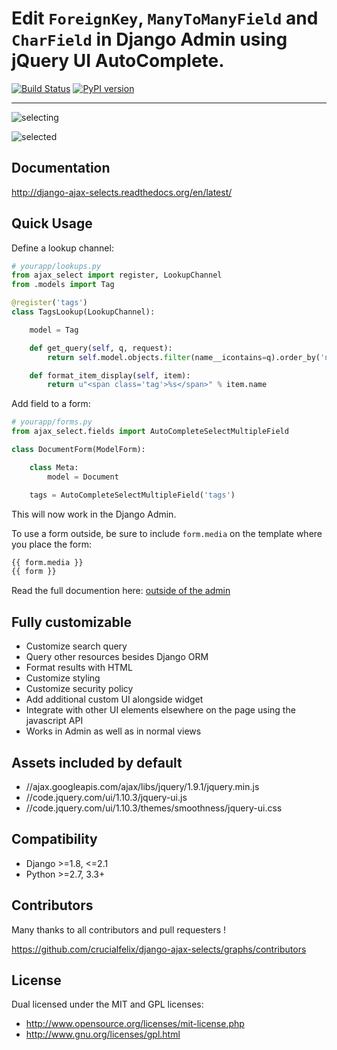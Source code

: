 # Edit `ForeignKey`, `ManyToManyField` and `CharField` in Django Admin using jQuery UI AutoComplete.

[![Build Status](https://travis-ci.org/crucialfelix/django-ajax-selects.svg?branch=master)](https://travis-ci.org/crucialfelix/django-ajax-selects) [![PyPI version](https://badge.fury.io/py/django-ajax-selects.svg)](https://badge.fury.io/py/django-ajax-selects)

---

![selecting](/docs/source/_static/kiss.png?raw=true)

![selected](/docs/source/_static/kiss-all.png?raw=true)

## Documentation

http://django-ajax-selects.readthedocs.org/en/latest/

## Quick Usage

Define a lookup channel:

```python
# yourapp/lookups.py
from ajax_select import register, LookupChannel
from .models import Tag

@register('tags')
class TagsLookup(LookupChannel):

    model = Tag

    def get_query(self, q, request):
        return self.model.objects.filter(name__icontains=q).order_by('name')[:50]

    def format_item_display(self, item):
        return u"<span class='tag'>%s</span>" % item.name
```

Add field to a form:

```python
# yourapp/forms.py
from ajax_select.fields import AutoCompleteSelectMultipleField

class DocumentForm(ModelForm):

    class Meta:
        model = Document

    tags = AutoCompleteSelectMultipleField('tags')
```

This will now work in the Django Admin.

To use a form outside, be sure to include `form.media` on the template where you place the form:

```html
{{ form.media }}
{{ form }}
```

Read the full documention here: [outside of the admin](http://django-ajax-selects.readthedocs.io/en/latest/Outside-of-Admin.html)

## Fully customizable

* Customize search query
* Query other resources besides Django ORM
* Format results with HTML
* Customize styling
* Customize security policy
* Add additional custom UI alongside widget
* Integrate with other UI elements elsewhere on the page using the javascript API
* Works in Admin as well as in normal views

## Assets included by default

* //ajax.googleapis.com/ajax/libs/jquery/1.9.1/jquery.min.js
* //code.jquery.com/ui/1.10.3/jquery-ui.js
* //code.jquery.com/ui/1.10.3/themes/smoothness/jquery-ui.css

## Compatibility

* Django >=1.8, <=2.1
* Python >=2.7, 3.3+

## Contributors

Many thanks to all contributors and pull requesters !

https://github.com/crucialfelix/django-ajax-selects/graphs/contributors

## License

Dual licensed under the MIT and GPL licenses:

* http://www.opensource.org/licenses/mit-license.php
* http://www.gnu.org/licenses/gpl.html
